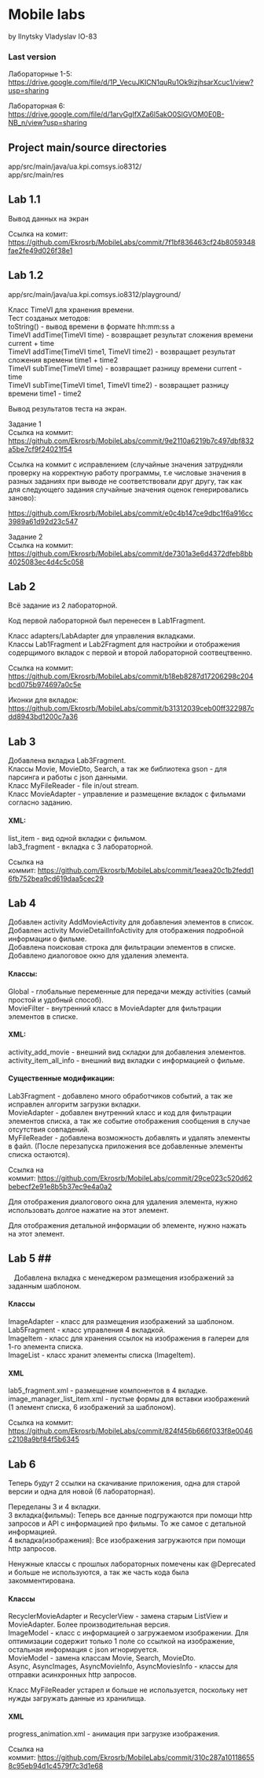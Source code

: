 # Mobile labs #
  
by Ilnytsky Vladyslav IO-83  

### Last version ###  
  
Лабораторные 1-5:  
https://drive.google.com/file/d/1P_VecuJKICN1quRu1Ok9izjhsarXcuc1/view?usp=sharing  
  
Лабораторная 6:  
https://drive.google.com/file/d/1arvGgIfXZa6l5akO0SlGVOM0E0B-NB_n/view?usp=sharing  
  
## Project main/source directories ##  
  
app/src/main/java/ua.kpi.comsys.io8312/  
app/src/main/res  
  
## Lab 1.1 ##  
  
Вывод данных на экран  
  
Ссылка на комит: https://github.com/Ekrosrb/MobileLabs/commit/7f1bf836463cf24b8059348fae2fe49d026f38e1  
  
## Lab 1.2 ##
  
app/src/main/java/ua.kpi.comsys.io8312/playground/  
  
Класс TimeVI для хранения времени.  
Тест созданых методов:  
toString() - вывод времени в формате hh:mm:ss a  
TimeVI addTime(TimeVI time) - возвращает результат сложения времени current + time  
TimeVI addTime(TimeVI time1, TimeVI time2) - возвращает результат сложения времени time1 + time2  
TimeVI subTime(TimeVI time) - возвращает разницу времени current - time  
TimeVI subTime(TimeVI time1, TimeVI time2) - возвращает разницу времени time1 - time2  
  
Вывод результатов теста на экран.  
  
Задание 1  
Ccылка на коммит: https://github.com/Ekrosrb/MobileLabs/commit/9e2110a6219b7c497dbf832a5be7cf9f24021f54  
  
Ссылка на коммит с исправлением (случайные значения затрудняли проверку на корректную работу программы, т.е числовые значения в разных заданиях при выводе не соответствовали друг другу, так как для следующего задания случайные значения оценок генерировались заново):  
  
https://github.com/Ekrosrb/MobileLabs/commit/e0c4b147ce9dbc1f6a916cc3989a61d92d23c547  
  
Задание 2  
Ccылка на коммит: https://github.com/Ekrosrb/MobileLabs/commit/de7301a3e6d4372dfeb8bb4025083ec4d4c5c058  

## Lab 2 ##  
  
Всё задание из 2 лабораторной.  
  
Код первой лабораторной был перенесен в Lab1Fragment.  
   
Класс adapters/LabAdapter для управления вкладками.  
Классы Lab1Fragment и Lab2Fragment для настройки и отображения содерщимого вкладок с первой и второй лабораторной соотвецтвенно.  
  
Ссылка на коммит: https://github.com/Ekrosrb/MobileLabs/commit/b18eb8287d17206298c204bcd075b974697a0c5e  
  
Иконки для вкладок: https://github.com/Ekrosrb/MobileLabs/commit/b31312039ceb00ff322987cdd8943bd1200c7a36  
  
## Lab 3 ##   
  
Добавлена вкладка Lab3Fragment.  
Классы Movie, MovieDto, Search, а так же библиотека gson - для парсинга и работы с json данными.  
Класс MyFileReader - file in/out stream.  
Класс MovieAdapter - управление и размещение вкладок с фильмами согласно заданию.  
  
#### XML: ####  
list_item - вид одной вкладки с фильмом.  
lab3_fragment - вкладка с 3 лабораторной.  
  
Ссылка на коммит: https://github.com/Ekrosrb/MobileLabs/commit/1eaea20c1b2fedd16fb752bea9cd619daa5cec29  

## Lab 4 ##
  
Добавлен activity AddMovieActivity для добавления элементов в список.  
Добавлен activity MovieDetailInfoActivity для отображения подробной информации о фильме.  
Добавлена поисковая строка для фильтрации элементов в списке.  
Добавлено диалоговое окно для удаления элемента.  
  
#### Классы: ####  
  
Global - глобальные переменные для передачи между activities (самый простой и удобный способ).  
MovieFilter - внутренний класс в MovieAdapter для фильтрации элементов в списке.  
  
#### XML: ####  
  
activity_add_movie - внешний вид складки для добавления элементов.  
activity_item_all_info - внешний вид вкладки с информацией о фильме.  
  
#### Существенные модификации: ####  
  
Lab3Fragment - добавлено много обработчиков событий, а так же исправлен алгоритм загрузки вкладки.  
MovieAdapter - добавлен внутренний класс и код для фильтрации элементов списка, а так же событие отображения сообщения в случае отсутствия совпадений.  
MyFileReader - добавлена возможность добавлять и удалять элементы в файл. (После перезапуска приложения все добавленные элементы списка остаются).  
  
Ссылка на коммит: https://github.com/Ekrosrb/MobileLabs/commit/29ce023c520d62bebecf2e91e8b5b37ec9e4a0a2  
  
Для отображения диалогового окна для удаления элемента, нужно использовать долгое нажатие на этот элемент.  
  
Для отображения детальной информации об элементе, нужно нажать на этот элемент.  

## Lab 5 ##  
  
Добавлена вкладка с менеджером размещения изображений за заданным шаблоном.  
  
#### Классы ####  
  
ImageAdapter - класс для размещения изображений за шаблоном.  
Lab5Fragment - класс управления 4 вкладкой.  
ImageItem - класс для хранения ссылок на изображения в галереи для 1-го элемента списка.  
ImageList - класс хранит элементы списка (ImageItem).  
  
#### XML ####  
  
lab5_fragment.xml - размещение компонентов в 4 вкладке.  
image_manager_list_item.xml - пустые формы для вставки изображений (1 элемент списка, 6 изображений за шаблоном).  
  
Ссылка на коммит: https://github.com/Ekrosrb/MobileLabs/commit/824f456b666f033f8e0046c2108a9bf84f5b6345  
  
## Lab 6 ##  
  
Теперь будут 2 ссылки на скачивание приложения, одна для старой версии и одна для новой (6 лабораторная).  
  
Переделаны 3 и 4 вкладки.  
3 вкладка(фильмы): Теперь все данные подгружаются при помощи http запросов и API с информацией про фильмы.
То же самое с детальной информацией.  
4 вкладка(изображения): Все изображения загружаются при помощи http запросов.  
  
Ненужные классы с прошлых лабораторных помечены как @Deprecated и больше не используются, а так же часть кода была закомментирована.  
  
#### Классы ####  
  
RecyclerMovieAdapter и RecyclerView - замена старым ListView и MovieAdapter. Более производительная версия.  
ImageModel - класс с информацией о загружаемом изображении. Для оптимизации содержит только 1 поле со ссылкой на изображение, остальная информация с json игнорируется.  
MovieModel - замена классам Movie, Search, MovieDto.  
Async, AsyncImages, AsyncMovieInfo, AsyncMoviesInfo - классы для отправки асинхронных http запросов.  
  
Класс MyFileReader устарел и больше не используется, поскольку нет нужды загружать данные из хранилища.  
  
#### XML ####  
  
progress_animation.xml - анимация при загрузке изображения.  
  
Ссылка на коммит: https://github.com/Ekrosrb/MobileLabs/commit/310c287a101186558c95eb94d1c4579f7c3d1e68  
  
